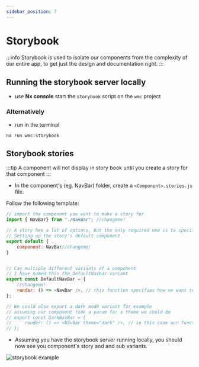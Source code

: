 ```yaml
---
sidebar_position: 7
---
```


# Storybook

:::info
Storybook is used to isolate our components from the complexity of our entire app, to get just the design and documentation right.
:::

## Running the storybook server locally

- use **Nx console** start the `storybook` script on the `wmc` project

### Alternatively

- run in the terminal

```shell
nx run wmc:storybook
```

## Storybook stories

:::tip
A component will not display in story book until you create a story for that component
:::

- In the component's (eg. NavBar) folder, create a `<Component>.stories.js` file.

Follow the following template:

```js
// import the component you want to make a story for
import { NavBar} from "./NavBar"; //changeme!

// A story has a lot of options, but the only required one is to specify the component we want to render
// Setting up the story's default component
export default {
    component: NavBar//changeme!
}


// Can multiple different variants of a component
// I have named this the DefaultNavbar variant
export const DefaultNavBar = {
    //changeme!
    render: () => <NavBar />, // this function specifies how we want to render this variant of the component
};

// We could also export a dark mode variant for example
// assuming our component took a param for a theme we could do 
// export const DarkNavBar = {
//     render: () => <NavBar theme="dark" />, // in this case our function passes the theme prop to the component
// };
```

- Assuming you have the storybook server running locally, you should now see you component's story and and sub variants.

![storybook example](../assets/storybook/storybook%20example.webp)
